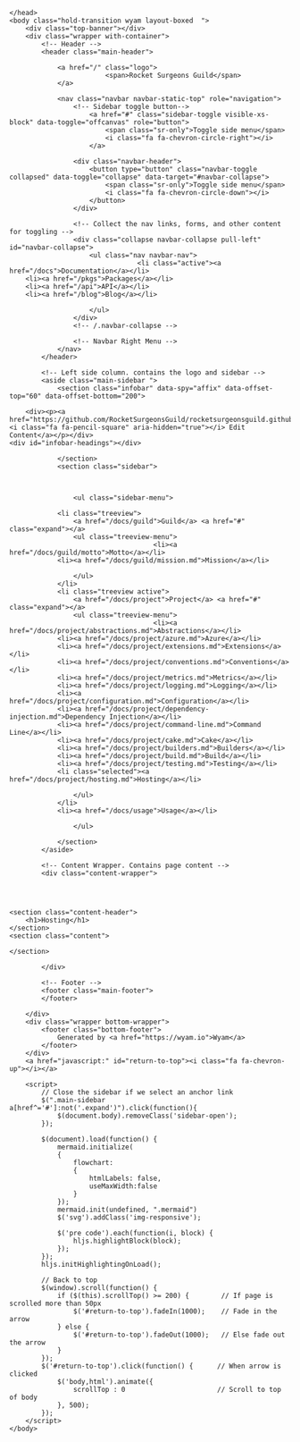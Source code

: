 ﻿<!DOCTYPE html>
<html>
    <head>
        <meta charset="utf-8">
        <meta http-equiv="X-UA-Compatible" content="IE=Edge" />
        <meta name="description" />
        <meta name="keywords" content="static content generator,static site generator,static site,HTML,web development,.NET,C#,Razor,Markdown,YAML" />
        <meta name="viewport" content="width=device-width, initial-scale=1.0">
        <link rel="shortcut icon" href="/assets/img/favicon.ico" type="image/x-icon">
        <link rel="icon" href="/assets/img/favicon.ico" type="image/x-icon">
        <title>Rocket Surgeons Guild - Hosting</title>
        <link href="/assets/css/mermaid.css" rel="stylesheet">
        <link href="/assets/css/highlight.css" rel="stylesheet">
        <link href="/assets/css/bootstrap/bootstrap.css" rel="stylesheet" />
        <link href="/assets/css/adminlte/AdminLTE.css" rel="stylesheet" />
        <link href="/assets/css/theme/theme.css" rel="stylesheet" />
        <link href="//fonts.googleapis.com/css?family=Roboto+Mono:400,700|Roboto:400,400i,700,700i" rel="stylesheet">
        <link href="/assets/css/font-awesome.min.css" rel="stylesheet" type="text/css">
        <link href="/assets/css/override.css" rel="stylesheet" />
        <script src="/assets/js/jquery-2.2.3.min.js"></script>
        <script src="/assets/js/bootstrap.min.js"></script>        
        <script src="/assets/js/app.min.js"></script>         
        <script src="/assets/js/highlight.pack.js"></script>   
        <script src="/assets/js/jquery.slimscroll.min.js"></script>
        <script src="/assets/js/jquery.sticky-kit.min.js"></script>
        <script src="/assets/js/mermaid.min.js"></script>
        <!--[if lt IE 9]>
        <script src="/assets/js/html5shiv.min.js"></script>
        <script src="/assets/js/respond.min.js"></script>
        <![endif]-->  

        
    </head>
    <body class="hold-transition wyam layout-boxed  ">    
        <div class="top-banner"></div>
        <div class="wrapper with-container">
            <!-- Header -->
            <header class="main-header">   
                     
                <a href="/" class="logo">
                            <span>Rocket Surgeons Guild</span>
                </a>   
                         
                <nav class="navbar navbar-static-top" role="navigation">
                    <!-- Sidebar toggle button-->
                        <a href="#" class="sidebar-toggle visible-xs-block" data-toggle="offcanvas" role="button">
                            <span class="sr-only">Toggle side menu</span>
                            <i class="fa fa-chevron-circle-right"></i>
                        </a>
                                        
                    <div class="navbar-header">
                        <button type="button" class="navbar-toggle collapsed" data-toggle="collapse" data-target="#navbar-collapse">
                            <span class="sr-only">Toggle side menu</span>
                            <i class="fa fa-chevron-circle-down"></i>
                        </button>
                    </div>
            
                    <!-- Collect the nav links, forms, and other content for toggling -->
                    <div class="collapse navbar-collapse pull-left" id="navbar-collapse">
                        <ul class="nav navbar-nav">                            
                                    <li class="active"><a href="/docs">Documentation</a></li>
        <li><a href="/pkgs">Packages</a></li>
        <li><a href="/api">API</a></li>
        <li><a href="/blog">Blog</a></li>
 
                        </ul>       
                    </div>
                    <!-- /.navbar-collapse -->
                
                    <!-- Navbar Right Menu -->
                </nav>
            </header>
            
            <!-- Left side column. contains the logo and sidebar -->
            <aside class="main-sidebar ">
                <section class="infobar" data-spy="affix" data-offset-top="60" data-offset-bottom="200"> 
                    	
        <div><p><a href="https://github.com/RocketSurgeonsGuild/rocketsurgeonsguild.github.io/blob/dev/input/docs/project/hosting.md"><i class="fa fa-pencil-square" aria-hidden="true"></i> Edit Content</a></p></div>
    <div id="infobar-headings"></div>

                </section>
                <section class="sidebar">    
                                     
                    

                    <ul class="sidebar-menu">
                        
                <li class="treeview">
                    <a href="/docs/guild">Guild</a> <a href="#" class="expand"></a>
                    <ul class="treeview-menu">
                                        <li><a href="/docs/guild/motto">Motto</a></li>
                <li><a href="/docs/guild/mission.md">Mission</a></li>

                    </ul>
                </li>
                <li class="treeview active">
                    <a href="/docs/project">Project</a> <a href="#" class="expand"></a>
                    <ul class="treeview-menu">
                                        <li><a href="/docs/project/abstractions.md">Abstractions</a></li>
                <li><a href="/docs/project/azure.md">Azure</a></li>
                <li><a href="/docs/project/extensions.md">Extensions</a></li>
                <li><a href="/docs/project/conventions.md">Conventions</a></li>
                <li><a href="/docs/project/metrics.md">Metrics</a></li>
                <li><a href="/docs/project/logging.md">Logging</a></li>
                <li><a href="/docs/project/configuration.md">Configuration</a></li>
                <li><a href="/docs/project/dependency-injection.md">Dependency Injection</a></li>
                <li><a href="/docs/project/command-line.md">Command Line</a></li>
                <li><a href="/docs/project/cake.md">Cake</a></li>
                <li><a href="/docs/project/builders.md">Builders</a></li>
                <li><a href="/docs/project/build.md">Build</a></li>
                <li><a href="/docs/project/testing.md">Testing</a></li>
                <li class="selected"><a href="/docs/project/hosting.md">Hosting</a></li>

                    </ul>
                </li>
                <li><a href="/docs/usage">Usage</a></li>

                    </ul>
                            
                </section>                
            </aside>
            
            <!-- Content Wrapper. Contains page content -->
            <div class="content-wrapper">
                



	<section class="content-header">
		<h1>Hosting</h1>
	</section>
	<section class="content">
		
	</section>
                
            </div>           
            
            <!-- Footer -->
            <footer class="main-footer">
            </footer>
            
        </div>
        <div class="wrapper bottom-wrapper">
            <footer class="bottom-footer">
                Generated by <a href="https://wyam.io">Wyam</a>
            </footer>
        </div>
        <a href="javascript:" id="return-to-top"><i class="fa fa-chevron-up"></i></a>
        
        <script>           
            // Close the sidebar if we select an anchor link
            $(".main-sidebar a[href^='#']:not('.expand')").click(function(){
                $(document.body).removeClass('sidebar-open');
            });
            
            $(document).load(function() {
                mermaid.initialize(
                {
                    flowchart:
                    {
                        htmlLabels: false,
                        useMaxWidth:false
                    }
                });  
                mermaid.init(undefined, ".mermaid")
                $('svg').addClass('img-responsive');
                
                $('pre code').each(function(i, block) {
                    hljs.highlightBlock(block);
                });  
            });
            hljs.initHighlightingOnLoad();

            // Back to top
            $(window).scroll(function() {
                if ($(this).scrollTop() >= 200) {        // If page is scrolled more than 50px
                    $('#return-to-top').fadeIn(1000);    // Fade in the arrow
                } else {
                    $('#return-to-top').fadeOut(1000);   // Else fade out the arrow
                }
            });
            $('#return-to-top').click(function() {      // When arrow is clicked
                $('body,html').animate({
                    scrollTop : 0                       // Scroll to top of body
                }, 500);
            });
        </script>
    </body>
</html>